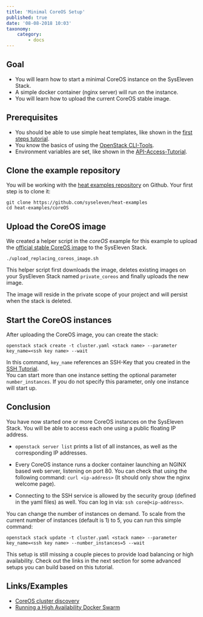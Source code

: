 ```yaml
---
title: 'Minimal CoreOS Setup'
published: true
date: '08-08-2018 10:03'
taxonomy:
    category:
        - docs
---
```


## Goal

* You will learn how to start a minimal CoreOS instance on the SysEleven Stack.
* A simple docker container (nginx server) will run on the instance.
* You will learn how to upload the current CoreOS stable image.

## Prerequisites

* You should be able to use simple heat templates, like shown in the [first steps tutorial](../../02.Tutorials/02.firststeps/docs.en.md).
* You know the basics of using the [OpenStack CLI-Tools](../../03.Howtos/05.openstack-cli/docs.en.md).
* Environment variables are set, like shown in the [API-Access-Tutorial](../../02.Tutorials/03.api-access/docs.en.md).

## Clone the example repository

You will be working with the [heat examples repository](https://github.com/syseleven/heat-examples) on Github. Your first step is to clone it:

```shell
git clone https://github.com/syseleven/heat-examples
cd heat-examples/coreOS
```

## Upload the CoreOS image

We created a helper script in the *coreOS* example for this example to upload the [official stable CoreOS image](https://coreos.com/os/docs/latest/booting-on-openstack.html) to the SysEleven Stack.  

```shell
./upload_replacing_coreos_image.sh
```

This helper script first downloads the image, deletes existing images on your SysEleven Stack named `private_coreos` and finally uploads the new image.

The image will reside in the private scope of your project and will persist when the stack is deleted.

## Start the CoreOS instances

After uploading the CoreOS image, you can create the stack:

```shell
openstack stack create -t cluster.yaml <stack name> --parameter key_name=<ssh key name> --wait
```

In this command, `key_name` references an SSH-Key that you created in the [SSH Tutorial](../../02.Tutorials/01.ssh-keys/docs.en.md).  
You can start more than one instance setting the optional parameter `number_instances`. If you do not specify this parameter, only one instance will start up.

## Conclusion

You have now started one or more CoreOS instances on the SysEleven Stack. You will be able to access each one using a public floating IP address.

* `openstack server list` prints a list of all instances, as well as the corresponding IP addresses.

* Every CoreOS instance runs a docker container launching an NGINX based web server, listening on port 80. You can check that using the following command: `curl <ip-address>` (It should only show the nginx welcome page).

* Connecting to the SSH service is allowed by the security group (defined in the yaml files) as well. You can log in via: `ssh core@<ip-address>`.

You can change the number of instances on demand. To scale from the current number of instances (default is 1) to 5, you can run this simple command:

```shell
openstack stack update -t cluster.yaml <stack name> --parameter key_name=<ssh key name> --number_instances=5 --wait
```

This setup is still missing a couple pieces to provide load balancing or high availability. Check out the links in the next section for some advanced setups you can build based on this tutorial.

## Links/Examples

* [CoreOS cluster discovery](https://coreos.com/os/docs/latest/cluster-discovery.html)
* [Running a High Availability Docker Swarm](http://tech.paulcz.net/2016/01/running-ha-docker-swarm/)